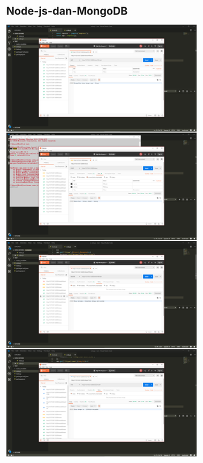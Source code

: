 # Node-js-dan-MongoDB
![alt text](https://github.com/Ikhwan19/Node-js-dan-MongoDB/blob/master/Screenshot%20(3).png)<br>
![alt text](https://github.com/Ikhwan19/Node-js-dan-MongoDB/blob/master/Screenshot%20(4).png)<br>
![alt text](https://github.com/Ikhwan19/Node-js-dan-MongoDB/blob/master/Screenshot%20(5).png)<br>
![alt text](https://github.com/Ikhwan19/Node-js-dan-MongoDB/blob/master/Screenshot%20(6).png)


